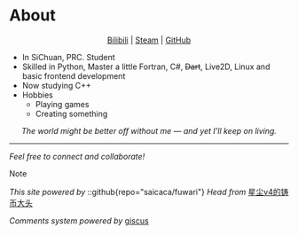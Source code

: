<!-- # About
This is the demo site for [Fuwari](https://github.com/saicaca/fuwari).

::github{repo="saicaca/fuwari"}

> ### Sources of images used in this site
> - [Unsplash](https://unsplash.com/)
> - [星と少女](https://www.pixiv.net/artworks/108916539) by [Stella](https://www.pixiv.net/users/93273965)
> - [Rabbit - v1.4 Showcase](https://civitai.com/posts/586908) by [Rabbit_YourMajesty](https://civitai.com/user/Rabbit_YourMajesty) -->


# About

<div align="center">

<!-- <img src="https://visitor-badge.laobi.icu/badge?page_id=Pfolg.Pfolg" /> -->

[Bilibili](https://space.bilibili.com/515553532) | [Steam](https://steamcommunity.com/profiles/76561199677607305/) | [GitHub](https://github.com/Pfolg)

</div>

- In SiChuan, PRC. Student
- Skilled in Python, Master a little Fortran, C#, ~~Dart~~,  Live2D, Linux and basic frontend development
- Now studying C++
- Hobbies
  - Playing games
  - Creating something 

<div align="center">

_The world might be better off without me — and yet I'll keep on living._

</div>

---
_Feel free to connect and collaborate!_

>[!NOTE]
> _This site powered by_ 
> ::github{repo="saicaca/fuwari"}
> _Head from_ [星尘v4的铸币大头](https://www.pixiv.net/artworks/120181037)
> 
> _Comments system powered by_ [giscus](https://giscus.app/zh-CN)
